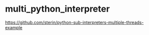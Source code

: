 # multi_python_interpreter
https://github.com/sterin/python-sub-interpreters-multiple-threads-example
